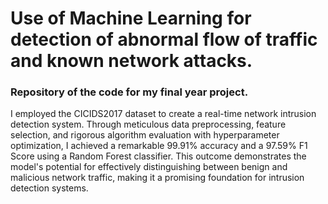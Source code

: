 # Use of Machine Learning for detection of abnormal flow of traffic and known network attacks.

### Repository of the code for my final year project.

I employed the CICIDS2017 dataset to create a real-time network intrusion detection system. Through meticulous data preprocessing, feature selection, and rigorous algorithm evaluation with hyperparameter optimization, I achieved a remarkable 99.91% accuracy and a 97.59% F1 Score using a Random Forest classifier. This outcome demonstrates the model's potential for effectively distinguishing between benign and malicious network traffic, making it a promising foundation for intrusion detection systems.
